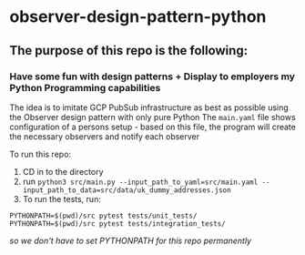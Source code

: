 # observer-design-pattern-python

## The purpose of this repo is the following:
### Have some fun with design patterns + Display to employers my Python Programming capabilities

The idea is to imitate GCP PubSub infrastructure as best as possible using the Observer design pattern with only pure Python 
The `main.yaml` file shows configuration of a persons setup - based on this file, the program will create the necessary observers and notify 
each observer

To run this repo: 
1. CD in to the directory
2. run 
```python3 src/main.py --input_path_to_yaml=src/main.yaml --input_path_to_data=src/data/uk_dummy_addresses.json```
3. To run the tests, run:
```
PYTHONPATH=$(pwd)/src pytest tests/unit_tests/
PYTHONPATH=$(pwd)/src pytest tests/integration_tests/
```
_so we don't have to set PYTHONPATH for this repo permanently_ 

